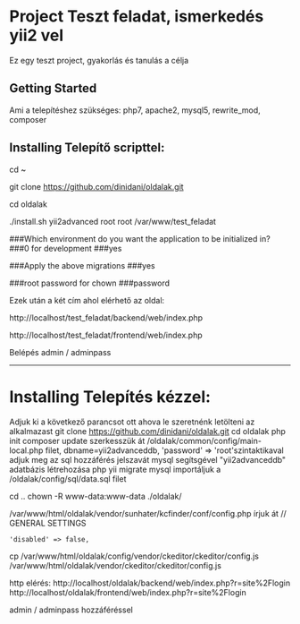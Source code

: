 # Project Teszt feladat, ismerkedés yii2 vel
Ez egy teszt project, gyakorlás és tanulás a célja

## Getting Started
Ami a telepítéshez szükséges: php7, apache2, mysql5, rewrite_mod, composer

## Installing Telepítő scripttel:
cd ~

git clone https://github.com/dinidani/oldalak.git

cd oldalak

./install.sh yii2advanced root root /var/www/test_feladat


###Which environment do you want the application to be initialized in?
###0 for development
###yes


###Apply the above migrations
###yes


###root password for chown
###password

Ezek után a két cím ahol elérhető az oldal:

http://localhost/test_feladat/backend/web/index.php

http://localhost/test_feladat/frontend/web/index.php


Belépés admin / adminpass

*****************************************************************************************

# Installing Telepítés kézzel:

Adjuk ki a következő parancsot ott ahova le szeretnénk letölteni az alkalmazast
git clone https://github.com/dinidani/oldalak.git
cd oldalak
php init
composer update
szerkesszük át /oldalak/common/config/main-local.php filet, dbname=yii2advanceddb, 'password' => 'root'szintaktikaval adjuk meg az sql hozzáférés jelszavát
mysql segítsgével "yii2advanceddb" adatbázis létrehozása
php yii migrate
mysql importáljuk a /oldalak/config/sql/data.sql filet

cd ..
chown -R www-data:www-data ./oldalak/

/var/www/html/oldalak/vendor/sunhater/kcfinder/conf/config.php írjuk át // GENERAL SETTINGS

    'disabled' => false,

cp /var/www/html/oldalak/config/vendor/ckeditor/ckeditor/config.js /var/www/html/oldalak/vendor/ckeditor/ckeditor/config.js


http elérés:
http://localhost/oldalak/backend/web/index.php?r=site%2Flogin
http://localhost/oldalak/frontend/web/index.php?r=site%2Flogin

admin / adminpass hozzáféréssel
